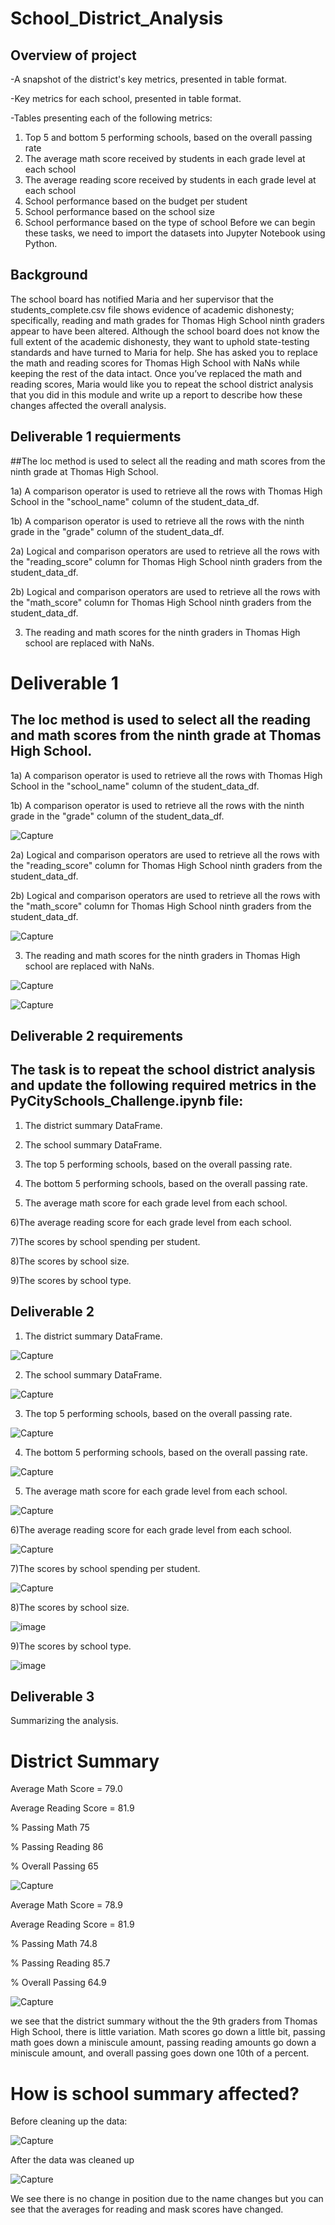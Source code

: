 # School_District_Analysis

## Overview of project
-A snapshot of the district's key metrics, presented in table format.

-Key metrics for each school, presented in table format.

-Tables presenting each of the following metrics:
1) Top 5 and bottom 5 performing schools, based on the overall passing rate
2) The average math score received by students in each grade level at each school
3) The average reading score received by students in each grade level at each school
4) School performance based on the budget per student
5) School performance based on the school size
6) School performance based on the type of school Before we can begin these tasks, we need to import the datasets into Jupyter Notebook using Python.

## Background

The school board has notified Maria and her supervisor that the students_complete.csv file shows evidence of academic dishonesty; specifically, reading and math grades for Thomas High School ninth graders appear to have been altered. Although the school board does not know the full extent of the academic dishonesty, they want to uphold state-testing standards and have turned to Maria for help. She has asked you to replace the math and reading scores for Thomas High School with NaNs while keeping the rest of the data intact. Once you’ve replaced the math and reading scores, Maria would like you to repeat the school district analysis that you did in this module and write up a report to describe how these changes affected the overall analysis.

## Deliverable 1 requierments 

##The loc method is used to select all the reading and math scores from the ninth grade at Thomas High School.

1a) A comparison operator is used to retrieve all the rows with Thomas High School in the "school_name" column of the student_data_df.

1b) A comparison operator is used to retrieve all the rows with the ninth grade in the "grade" column of the student_data_df.

2a) Logical and comparison operators are used to retrieve all the rows with the "reading_score" column for Thomas High School ninth graders from the student_data_df.

2b) Logical and comparison operators are used to retrieve all the rows with the "math_score" column for Thomas High School ninth graders from the student_data_df.

3) The reading and math scores for the ninth graders in Thomas High school are replaced with NaNs.

# Deliverable 1 


## The loc method is used to select all the reading and math scores from the ninth grade at Thomas High School.

1a) A comparison operator is used to retrieve all the rows with Thomas High School in the "school_name" column of the student_data_df.

1b) A comparison operator is used to retrieve all the rows with the ninth grade in the "grade" column of the student_data_df.

![Capture](https://user-images.githubusercontent.com/89880015/137040911-0624eb15-4033-4fe0-98d3-1bd8bb696d30.PNG)

2a) Logical and comparison operators are used to retrieve all the rows with the "reading_score" column for Thomas High School ninth graders from the student_data_df.

2b) Logical and comparison operators are used to retrieve all the rows with the "math_score" column for Thomas High School ninth graders from the student_data_df.

![Capture](https://user-images.githubusercontent.com/89880015/137041186-85b285d6-6705-47df-b493-3321ee9eb742.PNG)

3) The reading and math scores for the ninth graders in Thomas High school are replaced with NaNs.

![Capture](https://user-images.githubusercontent.com/89880015/137041497-f604997b-0a6f-446a-bfd2-9c25f5b38000.PNG)

![Capture](https://user-images.githubusercontent.com/89880015/137041552-b9d19280-caeb-4af5-a8d5-4e115fdb6582.PNG)

## Deliverable 2 requirements

## The task is to repeat the school district analysis and update the following required metrics in the PyCitySchools_Challenge.ipynb file:

1) The district summary DataFrame.

2) The school summary DataFrame.

3) The top 5 performing schools, based on the overall passing rate.

4) The bottom 5 performing schools, based on the overall passing rate.

5) The average math score for each grade level from each school.

6)The average reading score for each grade level from each school.

7)The scores by school spending per student.

8)The scores by school size.

9)The scores by school type.

## Deliverable 2

1) The district summary DataFrame.

![Capture](https://user-images.githubusercontent.com/89880015/137042588-6f9f6594-092e-4c5e-a808-161345a93291.PNG)

2) The school summary DataFrame.

![Capture](https://user-images.githubusercontent.com/89880015/137042747-d3c6dec3-97ff-420b-ba56-14461c2fac00.PNG)

3) The top 5 performing schools, based on the overall passing rate.

![Capture](https://user-images.githubusercontent.com/89880015/137043014-4cf22360-9dfd-473e-98b6-4f2559391758.PNG)

4) The bottom 5 performing schools, based on the overall passing rate.

![Capture](https://user-images.githubusercontent.com/89880015/137043069-e3f445c4-2894-4909-9ed8-bd2a51a348e0.PNG)

5) The average math score for each grade level from each school.

![Capture](https://user-images.githubusercontent.com/89880015/137043571-7428a0f0-b140-440f-bec2-5f38c9f33355.PNG)

6)The average reading score for each grade level from each school.

![Capture](https://user-images.githubusercontent.com/89880015/137043657-c401c267-a6b1-45c1-876a-1311fcfe2f79.PNG)

7)The scores by school spending per student.

![Capture](https://user-images.githubusercontent.com/89880015/137043886-1ad2df7f-7894-4727-8b9a-90fc183e5106.PNG)

8)The scores by school size.

![image](https://user-images.githubusercontent.com/89880015/137044082-0b3e1a4d-04ae-49ed-b41a-68e25f914191.png)

9)The scores by school type.

![image](https://user-images.githubusercontent.com/89880015/137044175-0a9f4d55-cce5-4691-bfbb-643c89ebd474.png)

## Deliverable 3 

Summarizing the analysis. 

# District Summary

Average Math Score = 79.0

Average Reading Score = 81.9

% Passing Math 75

% Passing Reading 86

% Overall Passing 65

![Capture](https://user-images.githubusercontent.com/89880015/137045258-8766f3de-d8b8-4024-bc3d-8ebb0c22cbcf.PNG)


Average Math Score = 78.9

Average Reading Score = 81.9

% Passing Math 74.8

% Passing Reading 85.7

% Overall Passing 64.9

![Capture](https://user-images.githubusercontent.com/89880015/137044968-3ba75f8d-8b80-4405-b0b8-c242a24796e4.PNG)

we see that the district summary without the the 9th graders from Thomas High School, there is little variation. Math scores go down a little bit, passing math goes down a 
miniscule amount, passing reading amounts go down a miniscule amount, and overall passing goes down one 10th of a percent. 

# How is school summary affected? 

Before cleaning up the data: 

![Capture](https://user-images.githubusercontent.com/89880015/137045974-1f5e289d-45df-4e05-8d34-4fb4ffa9b667.PNG)

After the data was cleaned up 

![Capture](https://user-images.githubusercontent.com/89880015/137046047-d64cc456-7aa4-49fe-8728-35a76277d703.PNG)

We see there is no change in position due to the name changes but you can see that the averages for reading and mask scores have changed. 
















